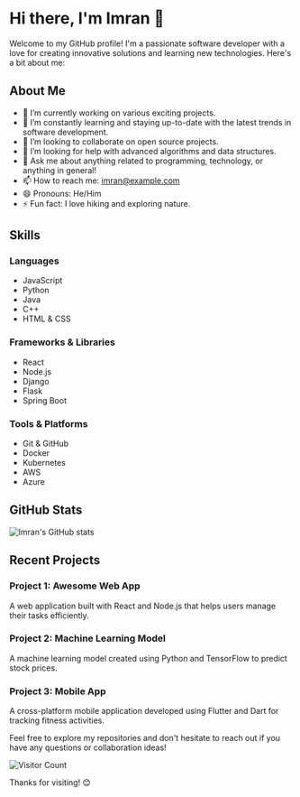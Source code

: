 # Hi there, I'm Imran 👋

Welcome to my GitHub profile! I'm a passionate software developer with a love for creating innovative solutions and learning new technologies. Here's a bit about me:

## About Me

- 🔭 I’m currently working on various exciting projects.
- 🌱 I’m constantly learning and staying up-to-date with the latest trends in software development.
- 👯 I’m looking to collaborate on open source projects.
- 🤔 I’m looking for help with advanced algorithms and data structures.
- 💬 Ask me about anything related to programming, technology, or anything in general!
- 📫 How to reach me: [imran@example.com](mailto:imran@example.com)
- 😄 Pronouns: He/Him
- ⚡ Fun fact: I love hiking and exploring nature.

## Skills

### Languages
- JavaScript
- Python
- Java
- C++
- HTML & CSS

### Frameworks & Libraries
- React
- Node.js
- Django
- Flask
- Spring Boot

### Tools & Platforms
- Git & GitHub
- Docker
- Kubernetes
- AWS
- Azure

## GitHub Stats

![Imran's GitHub stats](https://github-readme-stats.vercel.app/api?username=Imran2499&show_icons=true&theme=radical)

## Recent Projects

### Project 1: Awesome Web App
A web application built with React and Node.js that helps users manage their tasks efficiently.

### Project 2: Machine Learning Model
A machine learning model created using Python and TensorFlow to predict stock prices.

### Project 3: Mobile App
A cross-platform mobile application developed using Flutter and Dart for tracking fitness activities.

Feel free to explore my repositories and don't hesitate to reach out if you have any questions or collaboration ideas!

![Visitor Count](https://profile-counter.glitch.me/Imran2499/count.svg)

Thanks for visiting! 😊
